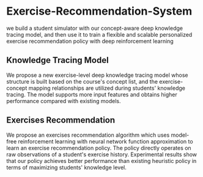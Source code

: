 # Exercise-Recommendation-System
we build a student simulator with our concept-aware deep knowledge tracing model, and then use it to train a flexible and scalable personalized exercise recommendation policy with deep reinforcement learning
## Knowledge Tracing Model
We propose a new exercise-level deep knowledge tracing model whose structure is built based on the course's concept list, and the exercise-concept mapping relationships are utilized during students' knowledge tracing. The model supports more input features and obtains higher performance compared with existing models.
## Exercises Recommendation
We propose an exercises recommendation algorithm which uses model-free reinforcement learning with neural network function approximation to learn an exercise recommendation policy. The policy directly operates on raw observations of a student's exercise history. Experimental results show that our policy achieves better performance than existing heuristic policy in terms of maximizing students' knowledge level.
